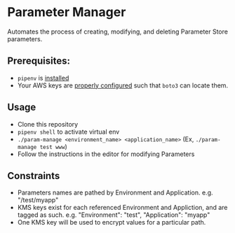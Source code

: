Parameter Manager
================

Automates the process of creating, modifying, and deleting Parameter Store parameters.


Prerequisites:
--------------
- `pipenv` is [installed](https://docs.pipenv.org/)
- Your AWS keys are [properly configured](http://boto3.readthedocs.io/en/latest/guide/configuration.html) such that `boto3` can locate them.


Usage
-----

- Clone this repository
- `pipenv shell` to activate virtual env
- `./param-manage <environment_name> <application_name>` (Ex, `./param-manage test www`)
- Follow the instructions in the editor for modifying Parameters


Constraints
-----------

- Parameters names are pathed by Environment and Application. e.g. "/test/myapp"
- KMS keys exist for each referenced Environment and Appliction, and are tagged as such. e.g. "Environment": "test", "Application": "myapp"
- One KMS key will be used to encrypt values for a particular path. 


